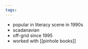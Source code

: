```yaml
---
tags:
---
```

- popular in literacy scene in 1990s
- scadanavian
- off-grid since 1995
- worked with [[pinhole books]]
